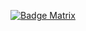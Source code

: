 
<div align = center>

[![Badge Matrix]][Matrix]

</div>


[Matrix]: https://matrix.to/#/#OpenModding:matrix.org

[Badge Matrix]: https://img.shields.io/badge/Matrix-0dbd8b?style=for-the-badge&logoColor=white&logo=Matrix
